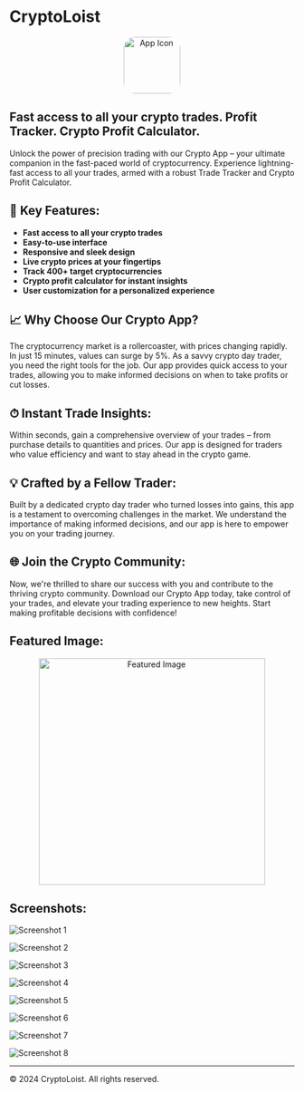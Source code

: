 # CryptoLoist

<p align="center">
  <img src="images/app_icon.png" alt="App Icon" width="100" style="border-radius: 20px;">
</p>

## Fast access to all your crypto trades. Profit Tracker. Crypto Profit Calculator.

Unlock the power of precision trading with our Crypto App – your ultimate companion in the fast-paced world of cryptocurrency. Experience lightning-fast access to all your trades, armed with a robust Trade Tracker and Crypto Profit Calculator.

## 🚀 Key Features:

- **Fast access to all your crypto trades**
- **Easy-to-use interface**
- **Responsive and sleek design**
- **Live crypto prices at your fingertips**
- **Track 400+ target cryptocurrencies**
- **Crypto profit calculator for instant insights**
- **User customization for a personalized experience**

## 📈 Why Choose Our Crypto App?

The cryptocurrency market is a rollercoaster, with prices changing rapidly. In just 15 minutes, values can surge by 5%. As a savvy crypto day trader, you need the right tools for the job. Our app provides quick access to your trades, allowing you to make informed decisions on when to take profits or cut losses.

## ⏱ Instant Trade Insights:

Within seconds, gain a comprehensive overview of your trades – from purchase details to quantities and prices. Our app is designed for traders who value efficiency and want to stay ahead in the crypto game.

## 💡 Crafted by a Fellow Trader:

Built by a dedicated crypto day trader who turned losses into gains, this app is a testament to overcoming challenges in the market. We understand the importance of making informed decisions, and our app is here to empower you on your trading journey.

## 🌐 Join the Crypto Community:

Now, we're thrilled to share our success with you and contribute to the thriving crypto community. Download our Crypto App today, take control of your trades, and elevate your trading experience to new heights. Start making profitable decisions with confidence!

## Featured Image:

<p align="center">
  <img src="images/featured_image.png" alt="Featured Image" width="400">
</p>

## Screenshots:

![Screenshot 1](images/screenshot1.png)

![Screenshot 2](images/screenshot2.png)

![Screenshot 3](images/screenshot3.png)

![Screenshot 4](images/screenshot4.png)

![Screenshot 5](images/screenshot5.png)

![Screenshot 6](images/screenshot6.png)

![Screenshot 7](images/screenshot7.png)

![Screenshot 8](images/screenshot8.png)

---

© 2024 CryptoLoist. All rights reserved.
